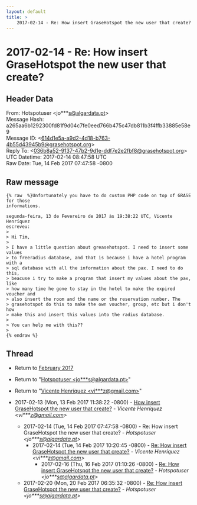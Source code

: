 ```yaml
---
layout: default
title: >
    2017-02-14 - Re: How insert GraseHotspot the new user that create?
---
```


# 2017-02-14 - Re: How insert GraseHotspot the new user that create?

## Header Data

From: Hotspotuser \<jo***s@algardata.pt\><br>
Message Hash: a265aa6b1292300fd81f9d04c7fe0eed766b475c47db811b3f4ffb33885e58e9<br>
Message ID: \<614d1e5a-a9d2-4d18-b763-4b55d43945b9@grasehotspot.org\><br>
Reply To: \<036b8a52-9137-47b2-9d1e-ddf7e2e2fbf8@grasehotspot.org\><br>
UTC Datetime: 2017-02-14 08:47:58 UTC<br>
Raw Date: Tue, 14 Feb 2017 07:47:58 -0800<br>

## Raw message

```
{% raw  %}Unfortunately you have to do custom PHP code on top of GRASE for those 
informations.

segunda-feira, 13 de Fevereiro de 2017 às 19:38:22 UTC, Vicente Henríquez 
escreveu:
>
> Hi Tim,
>
> I have a little question about greasehotspot. I need to insert some values 
> to freeradius database, and that is because i have a hotel program with a 
> sql database with all the information about the pax. I need to do this, 
> beacuse i try to make a program that insert my values about the pax, like 
> how many time he gone to stay in the hotel to make the expired voucher and 
> also insert the room and the name or the reservation number. The 
> grasehotspot do this to make the own voucher, group, etc but i don't how 
> make this and insert this values into the radius database.
>
> You can help me with this??
>
{% endraw %}
```

## Thread

+ Return to [February 2017](/archive/2017/02)

+ Return to "[Hotspotuser <jo***s<span>@</span>algardata.pt>](/authors/jo___s_at_algardata_pt)"
+ Return to "[Vicente Henríquez <vi***z<span>@</span>gmail.com>](/authors/vi___z_at_gmail_com)"

+ 2017-02-13 (Mon, 13 Feb 2017 11:38:22 -0800) - [How insert GraseHotspot the new user that create?](/archive/2017/02/0ce221781244f722c75f32c663a23ad48ab10aaebc6fdb6489d662bff1272350) - _Vicente Henríquez \<vi***z@gmail.com\>_
  + 2017-02-14 (Tue, 14 Feb 2017 07:47:58 -0800) - Re: How insert GraseHotspot the new user that create? - _Hotspotuser \<jo***s@algardata.pt\>_
    + 2017-02-14 (Tue, 14 Feb 2017 10:20:45 -0800) - [Re: How insert GraseHotspot the new user that create?](/archive/2017/02/c9ea9860f51025b5554895622db9f114a881b1b81400c5f989ced38447c7a22c) - _Vicente Henríquez \<vi***z@gmail.com\>_
      + 2017-02-16 (Thu, 16 Feb 2017 01:10:26 -0800) - [Re: How insert GraseHotspot the new user that create?](/archive/2017/02/26c9933995925c59d6a25849ea9cac21a4f0cd8b99bd6c7d82336928673d3f98) - _Hotspotuser \<jo***s@algardata.pt\>_
  + 2017-02-20 (Mon, 20 Feb 2017 06:35:32 -0800) - [Re: How insert GraseHotspot the new user that create?](/archive/2017/02/d8090a4c6169cab8df04c037a6f473d1f5a2402787cc692cca4288e369e395b5) - _Hotspotuser \<jo***s@algardata.pt\>_

